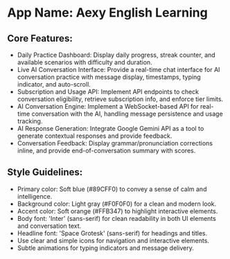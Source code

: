 # **App Name**: Aexy English Learning

## Core Features:

- Daily Practice Dashboard: Display daily progress, streak counter, and available scenarios with difficulty and duration.
- Live AI Conversation Interface: Provide a real-time chat interface for AI conversation practice with message display, timestamps, typing indicator, and auto-scroll.
- Subscription and Usage API: Implement API endpoints to check conversation eligibility, retrieve subscription info, and enforce tier limits.
- AI Conversation Engine: Implement a WebSocket-based API for real-time conversation with the AI, handling message persistence and usage tracking.
- AI Response Generation: Integrate Google Gemini API as a tool to generate contextual responses and provide feedback.
- Conversation Feedback: Display grammar/pronunciation corrections inline, and provide end-of-conversation summary with scores.

## Style Guidelines:

- Primary color: Soft blue (#89CFF0) to convey a sense of calm and intelligence.
- Background color: Light gray (#F0F0F0) for a clean and modern look.
- Accent color: Soft orange (#FFB347) to highlight interactive elements.
- Body font: 'Inter' (sans-serif) for clean readability in both UI elements and conversation text.
- Headline font: 'Space Grotesk' (sans-serif) for headings and titles.
- Use clear and simple icons for navigation and interactive elements.
- Subtle animations for typing indicators and message delivery.